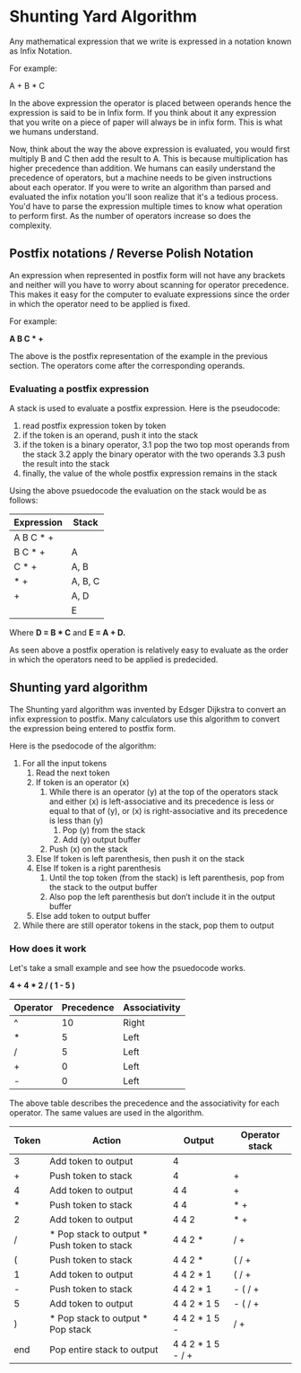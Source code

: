 # Shunting Yard Algorithm

Any mathematical expression that we write is expressed in a notation known as Infix Notation.

For example:

A + B * C

In the above expression the operator is placed between operands hence the expression is said to be in Infix form.
If you think about it any expression that you write on a piece of paper will always be in infix form. This is what we humans understand.

Now, think about the way the above expression is evaluated, you would first multiply B and C then add the result to A. This is because multiplication has
higher precedence than addition. We humans can easily understand the precedence of operators, but a machine needs to be given instructions about each operator. If you were to 
write an algorithm than parsed and evaluated the infix notation you'll soon realize that it's a tedious process. You'd have to parse the expression
multiple times to know what operation to perform first. As the number of operators increase so does the complexity.

##  Postfix notations / Reverse Polish Notation 

An expression when represented in postfix form will not have any brackets and neither will you have to worry about scanning for operator precedence. This makes it easy for the computer to evaluate
expressions since the order in which the operator need to be applied is fixed.

For example:

**A B C * +**

The above is the postfix representation of the example in the previous section. The operators come after the corresponding operands.

### Evaluating a postfix expression

A stack is used to evaluate a postfix expression. Here is the pseudocode:

1. read postfix expression token by token
2.   if the token is an operand, push it
     into the stack
3.   if the token is a binary operator,
3.1    pop the two top most operands
       from the stack
3.2    apply the binary operator with the
       two operands
3.3    push the result into the stack
4. finally, the value of the whole postfix
   expression remains in the stack

Using the above psuedocode the evaluation on the stack would be as follows:

| Expression    | Stack   |
| ------------- | --------|
| A B C * +     |         |
| B C * +       | A       |
| C * +         | A, B    |
| * +           | A, B, C |
| +             | A, D    |
|               | E       |

Where **D = B * C** and **E = A + D.**

As seen above a postfix operation is relatively easy to evaluate as the order in which the operators need to be applied is predecided.

## Shunting yard algorithm

The Shunting yard algorithm was invented by Edsger Dijkstra to convert an infix expression to postfix. Many calculators use this algorithm to convert the expression being entered to postfix form.

Here is the psedocode of the algorithm:

1. For all the input tokens
    1. Read the next token
    2. If token is an operator (x)
        1. While there is an operator (y) at the top of the operators stack and either (x) is left-associative and its precedence is less or equal to that of (y), or (x) is right-associative and its precedence is less than (y)
            1. Pop (y) from the stack
            2. Add (y) output buffer
        2. Push (x) on the stack
    3. Else If token is left parenthesis, then push it on the stack
    4. Else If token is a right parenthesis
        1. Until the top token (from the stack) is left parenthesis, pop from the stack to the output buffer
        2. Also pop the left parenthesis but don’t include it in the output buffer
    7. Else add token to output buffer
2. While there are still operator tokens in the stack, pop them to output

### How does it work

Let's take a small example and see how the psuedocode works. 

**4 + 4 * 2 / ( 1 - 5 )**

| Operator | Precedence   | Associativity   |
| ---------| -------------| ----------------|
| ^        | 10           | Right           |
| *        | 5            | Left            |
| /        | 5            | Left            |
| +        | 0            | Left            |
| -        | 0            | Left            |

The above table describes the precedence and the associativity for each operator. The same values are used in the algorithm.

| Token | Action                                      | Output            | Operator stack |
|-------|---------------------------------------------|-------------------|----------------|
| 3     | Add token to output                         | 4                 |                |
| +     | Push token to stack                         | 4                 | +              |
| 4     | Add token to output                         | 4 4               | +              |
| *     | Push token to stack                         | 4 4               | * +            |
| 2     | Add token to output                         | 4 4 2             | * +            |
| /     | * Pop stack to output * Push token to stack | 4 4 2 *           | / +            |
| (     | Push token to stack                         | 4 4 2 *           | ( / +          |
| 1     | Add token to output                         | 4 4 2 * 1         | ( / +          |
| -     | Push token to stack                         | 4 4 2 * 1         | - ( / +        |
| 5     | Add token to output                         | 4 4 2 * 1 5       | - ( / +        |
| )     | * Pop stack to output * Pop stack           | 4 4 2 * 1 5 -     | /  +           |
| end   | Pop entire stack to output                  | 4 4 2 * 1 5 - / + |                |